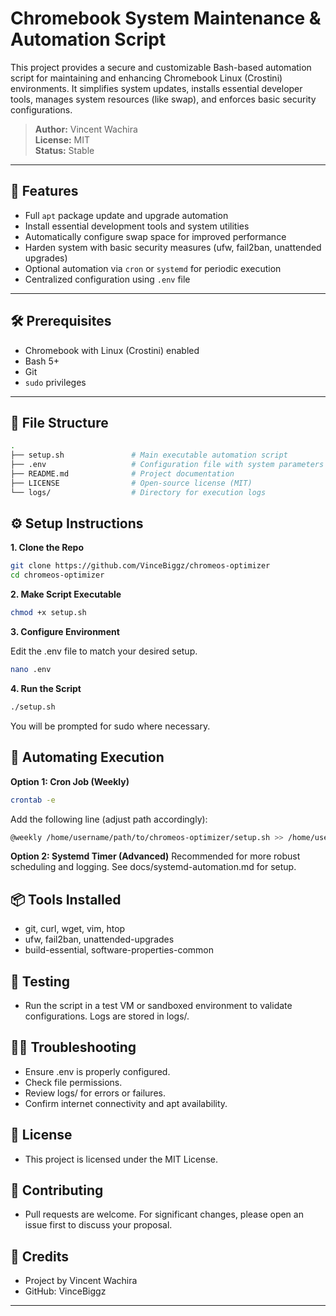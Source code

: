 # Chromebook System Maintenance & Automation Script

This project provides a secure and customizable Bash-based automation script for maintaining and enhancing Chromebook Linux (Crostini) environments. It simplifies system updates, installs essential developer tools, manages system resources (like swap), and enforces basic security configurations.

> **Author:** Vincent Wachira  
> **License:** MIT  
> **Status:** Stable  

---

## 🚀 Features

- Full `apt` package update and upgrade automation
- Install essential development tools and system utilities
- Automatically configure swap space for improved performance
- Harden system with basic security measures (ufw, fail2ban, unattended upgrades)
- Optional automation via `cron` or `systemd` for periodic execution
- Centralized configuration using `.env` file

---

## 🛠️ Prerequisites

- Chromebook with Linux (Crostini) enabled
- Bash 5+
- Git
- `sudo` privileges

---

## 📂 File Structure

```bash
.
├── setup.sh               # Main executable automation script
├── .env                   # Configuration file with system parameters
├── README.md              # Project documentation
├── LICENSE                # Open-source license (MIT)
└── logs/                  # Directory for execution logs

```

## ⚙️ Setup Instructions

**1. Clone the Repo**

```bash
git clone https://github.com/VinceBiggz/chromeos-optimizer
cd chromeos-optimizer
```

**2. Make Script Executable**

```bash
chmod +x setup.sh
```

**3. Configure Environment**

Edit the .env file to match your desired setup.

```bash
nano .env
```

**4. Run the Script**

```bash
./setup.sh
```
You will be prompted for sudo where necessary.

## 🔁 Automating Execution

**Option 1: Cron Job (Weekly)**

```bash
crontab -e
```
Add the following line (adjust path accordingly):

```bash
@weekly /home/username/path/to/chromeos-optimizer/setup.sh >> /home/username/path/to/chromeos-optmizer/logs/weekly_run.log 2>&1
```

**Option 2: Systemd Timer (Advanced)**
Recommended for more robust scheduling and logging. See docs/systemd-automation.md for setup.

## 📦 Tools Installed

- git, curl, wget, vim, htop
- ufw, fail2ban, unattended-upgrades
- build-essential, software-properties-common

## 🧪 Testing
- Run the script in a test VM or sandboxed environment to validate configurations. Logs are stored in logs/.

## 🙋‍♂️ Troubleshooting
- Ensure .env is properly configured.
- Check file permissions.
- Review logs/ for errors or failures.
- Confirm internet connectivity and apt availability.

## 📜 License
- This project is licensed under the MIT License.

## 🤝 Contributing
- Pull requests are welcome. For significant changes, please open an issue first to discuss your proposal.

## 🧠 Credits
- Project by Vincent Wachira
- GitHub: VinceBiggz

---

